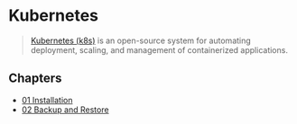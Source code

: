 # Kubernetes

> [Kubernetes (k8s)](https://kubernetes.io/) is an open-source system for automating deployment, scaling, and management of containerized applications.

## Chapters

* [01 Installation](01-Installation.md)
* [02 Backup and Restore](02-Backup-and-Restore.md)